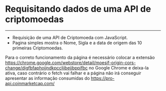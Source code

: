 # **Requisitando dados de uma API de criptomoedas**  

---

* Requisição de uma API de Criptomoeda com JavaScript.
* Pagina simples mostra o Nome, Sigla e a data de origem das 10 primeiras Criptomoedas. 

Para o correto funcionamento da página é necessário colocar a extensão https://chrome.google.com/webstore/detail/moesif-origin-cors-change/digfbfaphojjndkpccljibejjbppifbc no Google Chrome e deixa-la ativa, caso contrário o fetch vai falhar e a página não irá conseguir apresentar as informação consumidas do https://pro-api.coinmarketcap.com/

